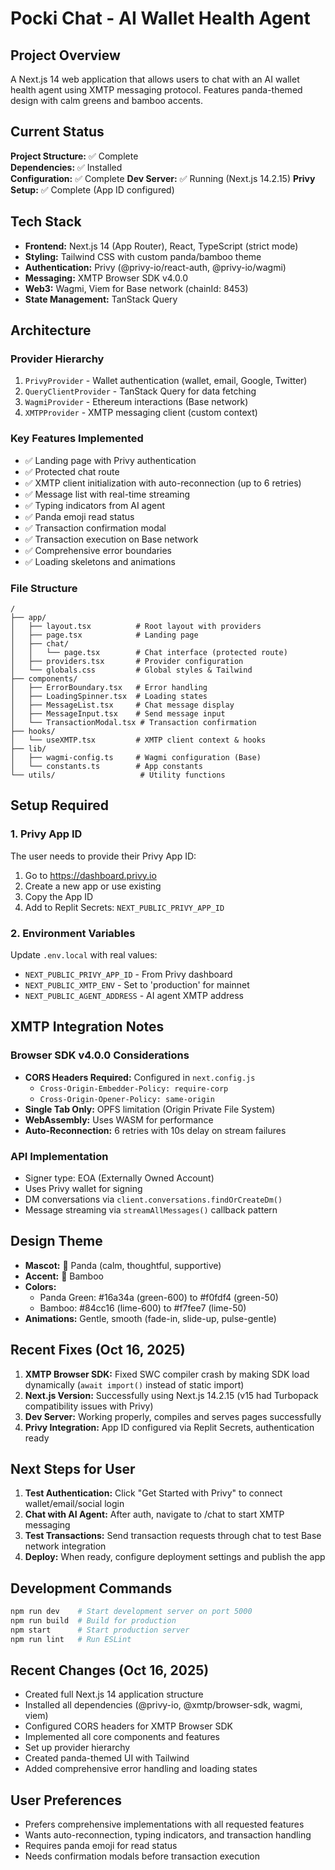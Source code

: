 # Pocki Chat - AI Wallet Health Agent

## Project Overview
A Next.js 14 web application that allows users to chat with an AI wallet health agent using XMTP messaging protocol. Features panda-themed design with calm greens and bamboo accents.

## Current Status
**Project Structure:** ✅ Complete  
**Dependencies:** ✅ Installed  
**Configuration:** ✅ Complete
**Dev Server:** ✅ Running (Next.js 14.2.15)
**Privy Setup:** ✅ Complete (App ID configured)

## Tech Stack
- **Frontend:** Next.js 14 (App Router), React, TypeScript (strict mode)
- **Styling:** Tailwind CSS with custom panda/bamboo theme
- **Authentication:** Privy (@privy-io/react-auth, @privy-io/wagmi)
- **Messaging:** XMTP Browser SDK v4.0.0
- **Web3:** Wagmi, Viem for Base network (chainId: 8453)
- **State Management:** TanStack Query

## Architecture

### Provider Hierarchy
1. `PrivyProvider` - Wallet authentication (wallet, email, Google, Twitter)
2. `QueryClientProvider` - TanStack Query for data fetching
3. `WagmiProvider` - Ethereum interactions (Base network)
4. `XMTPProvider` - XMTP messaging client (custom context)

### Key Features Implemented
- ✅ Landing page with Privy authentication
- ✅ Protected chat route
- ✅ XMTP client initialization with auto-reconnection (up to 6 retries)
- ✅ Message list with real-time streaming
- ✅ Typing indicators from AI agent
- ✅ Panda emoji read status
- ✅ Transaction confirmation modal
- ✅ Transaction execution on Base network
- ✅ Comprehensive error boundaries
- ✅ Loading skeletons and animations

### File Structure
```
/
├── app/
│   ├── layout.tsx          # Root layout with providers
│   ├── page.tsx            # Landing page
│   ├── chat/
│   │   └── page.tsx        # Chat interface (protected route)
│   ├── providers.tsx       # Provider configuration
│   └── globals.css         # Global styles & Tailwind
├── components/
│   ├── ErrorBoundary.tsx   # Error handling
│   ├── LoadingSpinner.tsx  # Loading states
│   ├── MessageList.tsx     # Chat message display
│   ├── MessageInput.tsx    # Send message input
│   └── TransactionModal.tsx # Transaction confirmation
├── hooks/
│   └── useXMTP.tsx         # XMTP client context & hooks
├── lib/
│   ├── wagmi-config.ts     # Wagmi configuration (Base)
│   └── constants.ts        # App constants
└── utils/                   # Utility functions

```

## Setup Required

### 1. Privy App ID
The user needs to provide their Privy App ID:
1. Go to https://dashboard.privy.io
2. Create a new app or use existing
3. Copy the App ID
4. Add to Replit Secrets: `NEXT_PUBLIC_PRIVY_APP_ID`

### 2. Environment Variables
Update `.env.local` with real values:
- `NEXT_PUBLIC_PRIVY_APP_ID` - From Privy dashboard
- `NEXT_PUBLIC_XMTP_ENV` - Set to 'production' for mainnet
- `NEXT_PUBLIC_AGENT_ADDRESS` - AI agent XMTP address

## XMTP Integration Notes

### Browser SDK v4.0.0 Considerations
- **CORS Headers Required:** Configured in `next.config.js`
  - `Cross-Origin-Embedder-Policy: require-corp`
  - `Cross-Origin-Opener-Policy: same-origin`
- **Single Tab Only:** OPFS limitation (Origin Private File System)
- **WebAssembly:** Uses WASM for performance
- **Auto-Reconnection:** 6 retries with 10s delay on stream failures

### API Implementation
- Signer type: EOA (Externally Owned Account)
- Uses Privy wallet for signing
- DM conversations via `client.conversations.findOrCreateDm()`
- Message streaming via `streamAllMessages()` callback pattern

## Design Theme
- **Mascot:** 🐼 Panda (calm, thoughtful, supportive)
- **Accent:** 🎋 Bamboo
- **Colors:** 
  - Panda Green: #16a34a (green-600) to #f0fdf4 (green-50)
  - Bamboo: #84cc16 (lime-600) to #f7fee7 (lime-50)
- **Animations:** Gentle, smooth (fade-in, slide-up, pulse-gentle)

## Recent Fixes (Oct 16, 2025)
1. **XMTP Browser SDK:** Fixed SWC compiler crash by making SDK load dynamically (`await import()` instead of static import)
2. **Next.js Version:** Successfully using Next.js 14.2.15 (v15 had Turbopack compatibility issues with Privy)
3. **Dev Server:** Working properly, compiles and serves pages successfully
4. **Privy Integration:** App ID configured via Replit Secrets, authentication ready

## Next Steps for User
1. **Test Authentication:** Click "Get Started with Privy" to connect wallet/email/social login
2. **Chat with AI Agent:** After auth, navigate to /chat to start XMTP messaging
3. **Test Transactions:** Send transaction requests through chat to test Base network integration
4. **Deploy:** When ready, configure deployment settings and publish the app

## Development Commands
```bash
npm run dev    # Start development server on port 5000
npm run build  # Build for production
npm start      # Start production server
npm run lint   # Run ESLint
```

## Recent Changes (Oct 16, 2025)
- Created full Next.js 14 application structure
- Installed all dependencies (@privy-io, @xmtp/browser-sdk, wagmi, viem)
- Configured CORS headers for XMTP Browser SDK
- Implemented all core components and features
- Set up provider hierarchy
- Created panda-themed UI with Tailwind
- Added comprehensive error handling and loading states

## User Preferences
- Prefers comprehensive implementations with all requested features
- Wants auto-reconnection, typing indicators, and transaction handling
- Requires panda emoji for read status
- Needs confirmation modals before transaction execution
